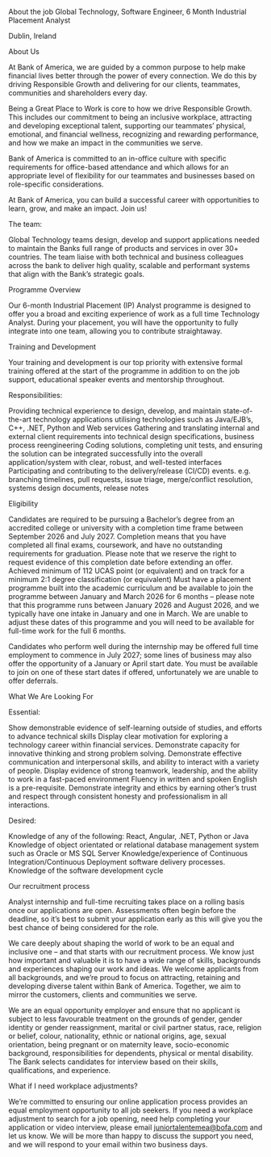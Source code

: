 About the job
Global Technology, Software Engineer, 6 Month Industrial Placement Analyst

Dublin, Ireland

About Us

At Bank of America, we are guided by a common purpose to help make financial lives better through the power of every connection. We do this by driving Responsible Growth and delivering for our clients, teammates, communities and shareholders every day.

Being a Great Place to Work is core to how we drive Responsible Growth. This includes our commitment to being an inclusive workplace, attracting and developing exceptional talent, supporting our teammates’ physical, emotional, and financial wellness, recognizing and rewarding performance, and how we make an impact in the communities we serve.

Bank of America is committed to an in-office culture with specific requirements for office-based attendance and which allows for an appropriate level of flexibility for our teammates and businesses based on role-specific considerations.

At Bank of America, you can build a successful career with opportunities to learn, grow, and make an impact. Join us!

The team:

Global Technology teams design, develop and support applications needed to maintain the Banks full range of products and services in over 30+ countries. The team liaise with both technical and business colleagues across the bank to deliver high quality, scalable and performant systems that align with the Bank’s strategic goals.

Programme Overview

Our 6-month Industrial Placement (IP) Analyst programme is designed to offer you a broad and exciting experience of work as a full time Technology Analyst. During your placement, you will have the opportunity to fully integrate into one team, allowing you to contribute straightaway.

Training and Development 

Your training and development is our top priority with extensive formal training offered at the start of the programme in addition to on the job support, educational speaker events and mentorship throughout.

Responsibilities:

Providing technical experience to design, develop, and maintain state-of-the-art technology applications utilising technologies such as Java/EJB’s, C++, .NET, Python and Web services
Gathering and translating internal and external client requirements into technical design specifications, business process reengineering
Coding solutions, completing unit tests, and ensuring the solution can be integrated successfully into the overall application/system with clear, robust, and well-tested interfaces
Participating and contributing to the delivery/release (CI/CD) events. e.g. branching timelines, pull requests, issue triage, merge/conflict resolution, systems design documents, release notes


Eligibility

Candidates are required to be pursuing a Bachelor’s degree from an accredited college or university with a completion time frame between September 2026 and July 2027. Completion means that you have completed all final exams, coursework, and have no outstanding requirements for graduation. Please note that we reserve the right to request evidence of this completion date before extending an offer.
Achieved minimum of 112 UCAS point (or equivalent) and on track for a minimum 2:1 degree classification (or equivalent)
Must have a placement programme built into the academic curriculum and be available to join the programme between January and March 2026 for 6 months – please note that this programme runs between January 2026 and August 2026, and we typically have one intake in January and one in March. We are unable to adjust these dates of this programme and you will need to be available for full-time work for the full 6 months.


Candidates who perform well during the internship may be offered full time employment to commence in July 2027; some lines of business may also offer the opportunity of a January or April start date. You must be available to join on one of these start dates if offered, unfortunately we are unable to offer deferrals.

What We Are Looking For

Essential:

Show demonstrable evidence of self-learning outside of studies, and efforts to advance technical skills
Display clear motivation for exploring a technology career within financial services.
Demonstrate capacity for innovative thinking and strong problem solving.
Demonstrate effective communication and interpersonal skills, and ability to interact with a variety of people.
Display evidence of strong teamwork, leadership, and the ability to work in a fast-paced environment
Fluency in written and spoken English is a pre-requisite.
Demonstrate integrity and ethics by earning other’s trust and respect through consistent honesty and professionalism in all interactions.


Desired:

Knowledge of any of the following: React, Angular, .NET, Python or Java
Knowledge of object orientated or relational database management system such as Oracle or MS SQL Server
Knowledge/experience of Continuous Integration/Continuous Deployment software delivery processes.
Knowledge of the software development cycle


Our recruitment process

Analyst internship and full-time recruiting takes place on a rolling basis once our applications are open. Assessments often begin before the deadline, so it’s best to submit your application early as this will give you the best chance of being considered for the role.

We care deeply about shaping the world of work to be an equal and inclusive one – and that starts with our recruitment process. We know just how important and valuable it is to have a wide range of skills, backgrounds and experiences shaping our work and ideas. We welcome applicants from all backgrounds, and we’re proud to focus on attracting, retaining and developing diverse talent within Bank of America. Together, we aim to mirror the customers, clients and communities we serve.

We are an equal opportunity employer and ensure that no applicant is subject to less favourable treatment on the grounds of gender, gender identity or gender reassignment, marital or civil partner status, race, religion or belief, colour, nationality, ethnic or national origins, age, sexual orientation, being pregnant or on maternity leave, socio-economic background, responsibilities for dependents, physical or mental disability. The Bank selects candidates for interview based on their skills, qualifications, and experience.

What if I need workplace adjustments?

We’re committed to ensuring our online application process provides an equal employment opportunity to all job seekers. If you need a workplace adjustment to search for a job opening, need help completing your application or video interview, please email juniortalentemea@bofa.com and let us know. We will be more than happy to discuss the support you need, and we will respond to your email within two business days.